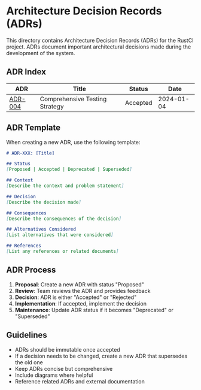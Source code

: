 # Architecture Decision Records (ADRs)

This directory contains Architecture Decision Records (ADRs) for the RustCI project. ADRs document important architectural decisions made during the development of the system.

## ADR Index

| ADR | Title | Status | Date |
|-----|-------|--------|------|
| [ADR-004](004-testing-strategy.md) | Comprehensive Testing Strategy | Accepted | 2024-01-04 |

## ADR Template

When creating a new ADR, use the following template:

```markdown
# ADR-XXX: [Title]

## Status
[Proposed | Accepted | Deprecated | Superseded]

## Context
[Describe the context and problem statement]

## Decision
[Describe the decision made]

## Consequences
[Describe the consequences of the decision]

## Alternatives Considered
[List alternatives that were considered]

## References
[List any references or related documents]
```

## ADR Process

1. **Proposal**: Create a new ADR with status "Proposed"
2. **Review**: Team reviews the ADR and provides feedback
3. **Decision**: ADR is either "Accepted" or "Rejected"
4. **Implementation**: If accepted, implement the decision
5. **Maintenance**: Update ADR status if it becomes "Deprecated" or "Superseded"

## Guidelines

- ADRs should be immutable once accepted
- If a decision needs to be changed, create a new ADR that supersedes the old one
- Keep ADRs concise but comprehensive
- Include diagrams where helpful
- Reference related ADRs and external documentation
